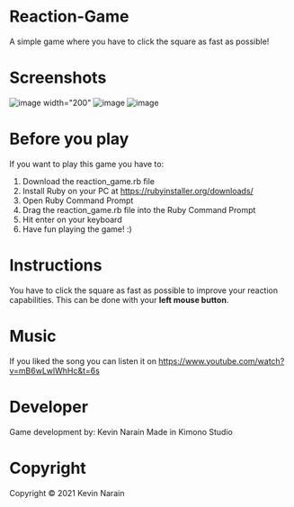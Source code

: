 # Reaction-Game
 A simple game where you have to click the square as fast as possible!

# Screenshots
![image width="200"](https://user-images.githubusercontent.com/34915099/113523176-85fd1e80-95a6-11eb-84d7-9646a44514ca.png)
![image](https://user-images.githubusercontent.com/34915099/113523145-51896280-95a6-11eb-9b9b-0e1667b9fb49.png)
![image](https://user-images.githubusercontent.com/34915099/113523163-682fb980-95a6-11eb-8fa6-f1ac263811db.png)

# Before you play
If you want to play this game you have to: 
1. Download the reaction_game.rb file
1. Install Ruby on your PC at https://rubyinstaller.org/downloads/
2. Open Ruby Command Prompt
3. Drag the reaction_game.rb file into the Ruby Command Prompt
4. Hit enter on your keyboard
5. Have fun playing the game! :)

# Instructions
You have to click the square as fast as possible to improve your reaction capabilities. This can be done with your <b>left mouse button</b>.

# Music
If you liked the song you can listen it on https://www.youtube.com/watch?v=mB6wLwlWhHc&t=6s 

# Developer
Game development by: Kevin Narain
Made in Kimono Studio

# Copyright
Copyright © 2021 Kevin Narain
